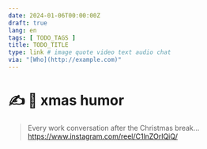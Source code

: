 ```yaml
---
date: 2024-01-06T00:00:00Z
draft: true
lang: en
tags: [ TODO_TAGS ]
title: TODO_TITLE
type: link # image quote video text audio chat
via: "[Who](http://example.com)"
---
```



# ✍️ 📎 xmas humor

> Every work conversation after the Christmas break…
https://www.instagram.com/reel/C1lnZOrIQiQ/
